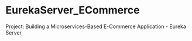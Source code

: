 # EurekaServer_ECommerce
Project: Building a Microservices-Based E-Commerce Application - Eureka Server
